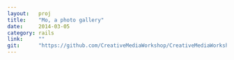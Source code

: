 ```yaml
---
layout:   proj
title:    "Mo, a photo gallery"
date:     2014-03-05
category: rails
link:     ""
git:      "https://github.com/CreativeMediaWorkshop/CreativeMediaWorkshop"
---
```

